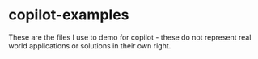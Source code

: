 # copilot-examples

These are the files I use to demo for copilot - these do not represent real world applications or solutions in their own right.
